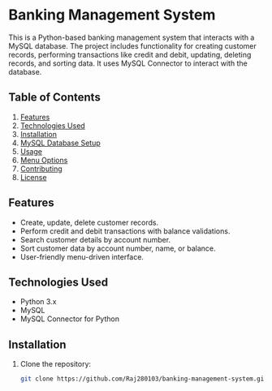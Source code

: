 # Banking Management System

This is a Python-based banking management system that interacts with a MySQL database. The project includes functionality for creating customer records, performing transactions like credit and debit, updating, deleting records, and sorting data. It uses MySQL Connector to interact with the database.

## Table of Contents
1. [Features](#features)
2. [Technologies Used](#technologies-used)
3. [Installation](#installation)
4. [MySQL Database Setup](#mysql-database-setup)
5. [Usage](#usage)
6. [Menu Options](#menu-options)
7. [Contributing](#contributing)
8. [License](#license)

## Features
- Create, update, delete customer records.
- Perform credit and debit transactions with balance validations.
- Search customer details by account number.
- Sort customer data by account number, name, or balance.
- User-friendly menu-driven interface.

## Technologies Used
- Python 3.x
- MySQL
- MySQL Connector for Python

## Installation
1. Clone the repository:

   ```bash
   git clone https://github.com/Raj280103/banking-management-system.git
